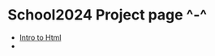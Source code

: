 # School2024 Project page ^-^
<ul>
    <li> <a href="intro_to_html" target="_blank">Intro to Html</a><li>